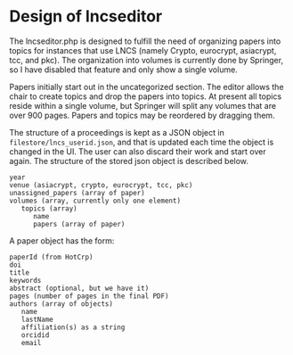 # Design of lncseditor

The lncseditor.php is designed to fulfill the need of organizing papers into
topics for instances that use LNCS (namely Crypto, eurocrypt, asiacrypt, tcc,
and pkc). The organization into volumes is currently done by Springer, so I
have disabled that feature and only show a single volume.

Papers initially start out in the uncategorized section. The editor allows the
chair to create topics and drop the papers into topics. At present all topics
reside within a single volume, but Springer will split any volumes that are over
900 pages. Papers and topics may be reordered by dragging them.

The structure of a proceedings is kept as a JSON object in
`filestore/lncs_userid.json`, and that is updated each time the object is
changed in the UI. The user can also discard their work and start over
again. The structure of the stored json object is described below.

```
year
venue (asiacrypt, crypto, eurocrypt, tcc, pkc)
unassigned_papers (array of paper)
volumes (array, currently only one element)
   topics (array)
      name
      papers (array of paper)
```
A paper object has the form:
```
paperId (from HotCrp)
doi
title
keywords
abstract (optional, but we have it)
pages (number of pages in the final PDF)
authors (array of objects)
   name
   lastName
   affiliation(s) as a string
   orcidid
   email
```
